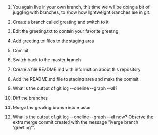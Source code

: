 1. You again live in your own branch, this time we will be doing a bit of juggling with branches, to show how lightweight branches are in git.





1.	Create a branch called greeting and switch to it


2.	Edit the greeting.txt to contain your favorite greeting
3.	Add greeting.txt files to the staging area
4.	Commit
5.	Switch back to the master branch
6.	Create a file README.md with information about this repository
7.	Add the README.md file to staging area and make the commit
8.	What is the output of git log --oneline --graph --all?
9.	Diff the branches
10.	Merge the greeting branch into master
11.	What is the output of git log --oneline --graph --all now? Observe the extra merge commit created with the message "Merge branch 'greeting'".
